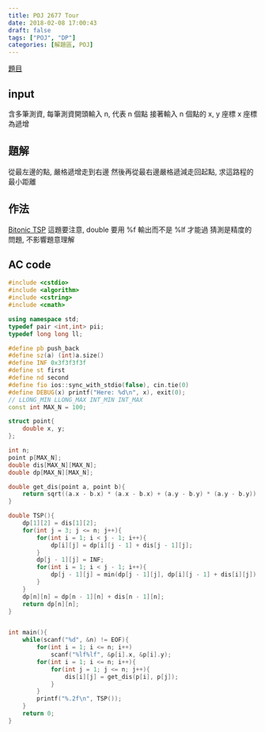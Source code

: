 ```yaml
---
title: POJ 2677 Tour
date: 2018-02-08 17:00:43
draft: false
tags: ["POJ", "DP"]
categories: [解題區, POJ]
---
```


[題目](http://poj.org/problem?id=2677)

## input
含多筆測資, 每筆測資開頭輸入 n, 代表 n 個點
接著輸入 n 個點的 x, y 座標
x 座標為遞增

## 題解
從最左邊的點, 嚴格遞增走到右邊
然後再從最右邊嚴格遞減走回起點, 求這路程的最小距離

## 作法
[Bitonic TSP](http://abcd40404.github.io/2018/02/08/template-bitonic-tsp/)
這題要注意, double 要用 %f 輸出而不是 %lf 才能過
猜測是精度的問題, 不影響題意理解

## AC code
```cpp
#include <cstdio>
#include <algorithm>
#include <cstring>
#include <cmath>

using namespace std;
typedef pair <int,int> pii;
typedef long long ll;

#define pb push_back
#define sz(a) (int)a.size()
#define INF 0x3f3f3f3f
#define st first
#define nd second
#define fio ios::sync_with_stdio(false), cin.tie(0)
#define DEBUG(x) printf("Here: %d\n", x), exit(0);
// LLONG_MIN LLONG_MAX INT_MIN INT_MAX
const int MAX_N = 100;

struct point{
    double x, y;
};

int n;
point p[MAX_N];
double dis[MAX_N][MAX_N];
double dp[MAX_N][MAX_N];

double get_dis(point a, point b){
    return sqrt((a.x - b.x) * (a.x - b.x) + (a.y - b.y) * (a.y - b.y));
}

double TSP(){
    dp[1][2] = dis[1][2];
    for(int j = 3; j <= n; j++){
        for(int i = 1; i < j - 1; i++){
            dp[i][j] = dp[i][j - 1] + dis[j - 1][j];
        }
        dp[j - 1][j] = INF;
        for(int i = 1; i < j - 1; i++){
            dp[j - 1][j] = min(dp[j - 1][j], dp[i][j - 1] + dis[i][j]);
        }
    }
    dp[n][n] = dp[n - 1][n] + dis[n - 1][n];
    return dp[n][n];
}


int main(){
    while(scanf("%d", &n) != EOF){
        for(int i = 1; i <= n; i++)
            scanf("%lf%lf", &p[i].x, &p[i].y);
        for(int i = 1; i <= n; i++){
            for(int j = 1; j <= n; j++){
                dis[i][j] = get_dis(p[i], p[j]);
            }
        }
        printf("%.2f\n", TSP());
    }
    return 0;
}
```
